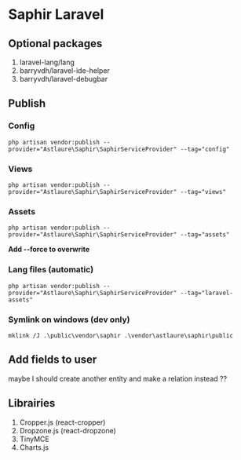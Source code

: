 # Saphir Laravel

## Optional packages

1. laravel-lang/lang
2. barryvdh/laravel-ide-helper
3. barryvdh/laravel-debugbar

## Publish

### Config

`php artisan vendor:publish --provider="Astlaure\Saphir\SaphirServiceProvider" --tag="config"`

### Views

`php artisan vendor:publish --provider="Astlaure\Saphir\SaphirServiceProvider" --tag="views"`

### Assets

`php artisan vendor:publish --provider="Astlaure\Saphir\SaphirServiceProvider" --tag="assets"`

**Add --force to overwrite**

### Lang files (automatic)

`php artisan vendor:publish --provider="Astlaure\Saphir\SaphirServiceProvider" --tag="laravel-assets"`

### Symlink on windows (dev only)

`mklink /J .\public\vendor\saphir .\vendor\astlaure\saphir\public`


## Add fields to user

maybe I should create another entity and make a relation instead ??

## Librairies

1. Cropper.js (react-cropper)
2. Dropzone.js (react-dropzone)
3. TinyMCE
4. Charts.js
